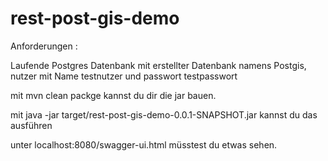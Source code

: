 # rest-post-gis-demo

Anforderungen :

Laufende Postgres Datenbank mit erstellter Datenbank namens Postgis, nutzer mit Name testnutzer und passwort testpasswort

mit mvn clean packge kannst du dir die jar bauen.

mit java -jar target/rest-post-gis-demo-0.0.1-SNAPSHOT.jar kannst du das ausführen

unter localhost:8080/swagger-ui.html müsstest du etwas sehen.
